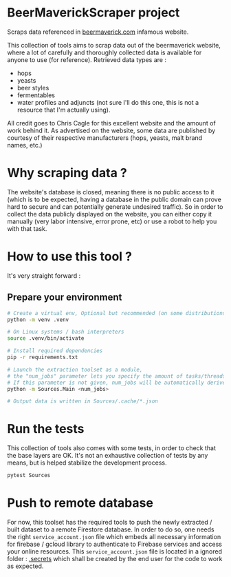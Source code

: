 # BeerMaverickScraper project
Scraps data referenced in [beermaverick.com](https://beermaverick.com) infamous website.

This collection of tools aims to scrap data out of the beermaverick website, where a lot of carefully and thoroughly collected data is available for anyone to use (for reference).
Retrieved data types are :
* hops
* yeasts
* beer styles
* fermentables
* water profiles and adjuncts (not sure I'll do this one, this is not a resource that I'm actually using).

All credit goes to Chris Cagle for this excellent website and the amount of work behind it.
As advertised on the website, some data are published by courtesy of their respective manufacturers (hops, yeasts, malt brand names, etc.)

# Why scraping data ?
The website's database is closed, meaning there is no public access to it (which is to be expected, having a database in the public domain can prove hard to secure and can potentially generate undesired traffic).
So in order to collect the data publicly displayed on the website, you can either copy it manually (very labor intensive, error prone, etc) or use a robot to help you with that task.

# How to use this tool ?
It's very straight forward :
## Prepare your environment
```bash
# Create a virtual env, Optional but recommended (on some distributions system package manager won't let you install packages manually as they can disturb the distribution's behavior)
python -m venv .venv

# On Linux systems / bash interpreters
source .venv/bin/activate

# Install required dependencies
pip -r requirements.txt

# Launch the extraction toolset as a module,
# the "num_jobs" parameter lets you specify the amount of tasks/threads to be run in parallel (note : this is not a multi-core operation, as per Python's threading and asyncio behaviors)
# If this parameter is not given, num_jobs will be automatically derived from the amount of CPU Cores (it's not really relevant in this context but at least it'll do stuff in parallel !)
python -m Sources.Main <num_jobs>

# Output data is written in Sources/.cache/*.json
```

# Run the tests
This collection of tools also comes with some tests, in order to check that the base layers are OK.
It's not an exhaustive collection of tests by any means, but is helped stabilize the development process.

```bash
pytest Sources
```

# Push to remote database
For now, this toolset has the required tools to push the newly extracted / built dataset to a remote Firestore database.
In order to do so, one needs the right `service_account.json` file which embeds all necessary information for firebase / gcloud library to authenticate to Firebase services and access your online resources.
This `service_account.json` file is located in a ignored folder : [.secrets](.secrets) which shall be created by the end user for the code to work as expected.